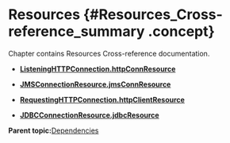 # Resources {#Resources_Cross-reference_summary .concept}

Chapter contains Resources Cross-reference documentation.

-   **[ListeningHTTPConnection.httpConnResource](../../../cross/dependencies/resources/cross_com.behaimits.sample.http.requestor.ListeningHTTPConnection.md)**  

-   **[JMSConnectionResource.jmsConnResource](../../../cross/dependencies/resources/cross_com.behaimits.sample.http.requestor.JMSConnectionResource.md)**  

-   **[RequestingHTTPConnection.httpClientResource](../../../cross/dependencies/resources/cross_com.behaimits.sample.http.requestor.RequestingHTTPConnection.md)**  

-   **[JDBCConnectionResource.jdbcResource](../../../cross/dependencies/resources/cross_com.behaimits.sample.http.requestor.JDBCConnectionResource.md)**  


**Parent topic:**[Dependencies](../../../cross/dependencies/dependencies.md)

